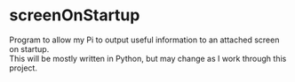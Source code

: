 # screenOnStartup
Program to allow my Pi to output useful information to an attached screen on startup. <br>
This will be mostly written in Python, but may change as I work through this project.
